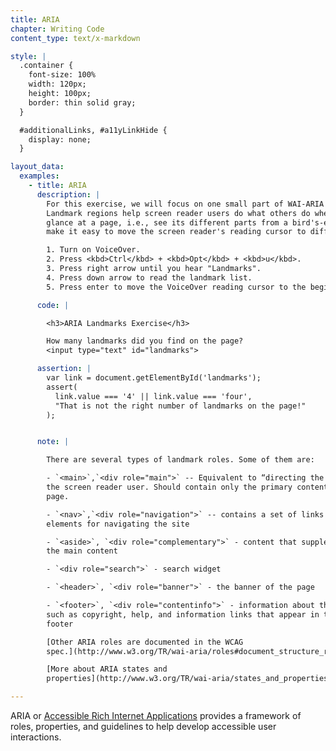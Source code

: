 ```yaml
---
title: ARIA
chapter: Writing Code
content_type: text/x-markdown

style: |
  .container {
    font-size: 100%
    width: 120px;
    height: 100px;
    border: thin solid gray;
  }

  #additionalLinks, #a11yLinkHide {
    display: none;
  }

layout_data:
  examples:
    - title: ARIA
      description: |
        For this exercise, we will focus on one small part of WAI-ARIA called landmark regions.
        Landmark regions help screen reader users do what others do when they
        glance at a page, i.e., see its different parts from a bird's-eye view. They also
        make it easy to move the screen reader's reading cursor to different locations on the page.

        1. Turn on VoiceOver.
        2. Press <kbd>Ctrl</kbd> + <kbd>Opt</kbd> + <kbd>u</kbd>.
        3. Press right arrow until you hear "Landmarks".
        4. Press down arrow to read the landmark list.
        5. Press enter to move the VoiceOver reading cursor to the beginning of one of the landmark regions.

      code: |

        <h3>ARIA Landmarks Exercise</h3>

        How many landmarks did you find on the page?
        <input type="text" id="landmarks">

      assertion: |
        var link = document.getElementById('landmarks');
        assert(
          link.value === '4' || link.value === 'four',
          "That is not the right number of landmarks on the page!"
        );


      note: |

        There are several types of landmark roles. Some of them are:

        - `<main>`,`<div role="main">` -- Equivalent to “directing the gaze” of 
        the screen reader user. Should contain only the primary content of the 
        page.

        - `<nav>`,`<div role="navigation">` -- contains a set of links or 
        elements for navigating the site

        - `<aside>`, `<div role="complementary">` - content that supplements 
        the main content

        - `<div role="search">` - search widget

        - `<header>`, `<div role="banner">` - the banner of the page

        - `<footer>`, `<div role="contentinfo">` - information about the page 
        such as copyright, help, and information links that appear in the 
        footer

        [Other ARIA roles are documented in the WCAG 
        spec.](http://www.w3.org/TR/wai-aria/roles#document_structure_roles)

        [More about ARIA states and 
        properties](http://www.w3.org/TR/wai-aria/states_and_properties#state_prop_def)

---
```

ARIA or [Accessible Rich Internet
Applications](http://www.w3.org/WAI/intro/aria.php) provides a framework of 
roles, properties, and guidelines to help
develop accessible user interactions.

